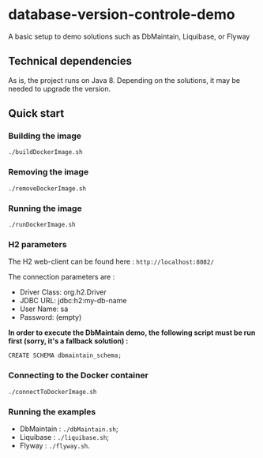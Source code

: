 # database-version-controle-demo
A basic setup to demo solutions such as DbMaintain, Liquibase, or Flyway

## Technical dependencies
As is, the project runs on Java 8. Depending on the solutions, it may be needed to upgrade the version.

## Quick start
### Building the image
`./buildDockerImage.sh`
### Removing the image
`./removeDockerImage.sh`
### Running the image
`./runDockerImage.sh`

### H2 parameters
The H2 web-client can be found here : `http://localhost:8082/`

The connection parameters are : 
* Driver Class: org.h2.Driver
* JDBC URL: jdbc:h2:my-db-name
* User Name: sa
* Password: (empty)

**In order to execute the DbMaintain demo, the following script must be run first (sorry, it's a fallback solution) :**

`CREATE SCHEMA dbmaintain_schema;`

### Connecting to the Docker container
`./connectToDockerImage.sh`

### Running the examples
* DbMaintain : `./dbMaintain.sh`;
* Liquibase : `./liquibase.sh`;
* Flyway : `./flyway.sh`.